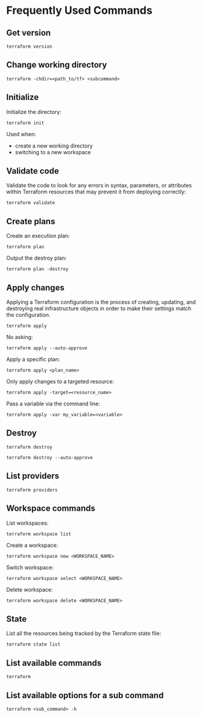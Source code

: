 # Frequently Used Commands

## Get version

```shell
terraform version
```

## Change working directory

```shell
terraform -chdir=<path_to/tf> <subcommand>
```

## Initialize

Initialize the directory:
```shell
terraform init
```

Used when:
- create a new working directory
- switching to a new workspace


## Validate code

Validate the code to look for any errors in syntax, parameters, or attributes within Terraform resources that may prevent it from deploying correctly:
```shell
terraform validate
```

## Create plans

Create an execution plan:
```shell
terraform plan
```

Output the destroy plan:
```shell
terraform plan -destroy
```

## Apply changes

Applying a Terraform configuration is the process of creating, updating, and destroying real infrastructure objects in order to make their settings match the configuration.


```shell
terraform apply
```

No asking:
```shell
terraform apply --auto-approve
```

Apply a specific plan:
```shell
terraform apply <plan_name>
```

Only apply changes to a targeted resource:
```shell
terraform apply -target=<resource_name>
```

Pass a variable via the command line:
```shell
terraform apply -var my_variable=<variable>
```

## Destroy

```shell
terraform destroy
```

```shell
terraform destroy --auto-approve
```

## List providers

```shell
terraform providers
```

## Workspace commands

List workspaces:
```shell
terraform workspace list
```

Create a workspace:
```shell
terraform workspace new <WORKSPACE_NAME>
```

Switch workspace:
```shell
terraform workspace select <WORKSPACE_NAME>
```

Delete workspace:
```shell
terraform workspace delete <WORKSPACE_NAME>
```

## State

List all the resources being tracked by the Terraform state file:
```shell
terraform state list
```

## List available commands

```shell
terraform
```

## List available options for a sub command

```shell
terraform <sub_command> -h
```